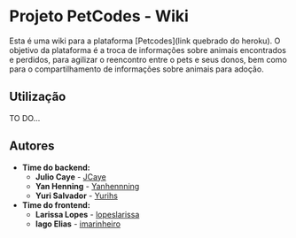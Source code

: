 # Projeto PetCodes - Wiki

Esta é uma wiki para a plataforma [Petcodes](link quebrado do heroku). O objetivo da plataforma é a troca de informações sobre animais encontrados e perdidos, para agilizar o reencontro entre o pets e seus donos, bem como para o compartilhamento de informações sobre animais para adoção.

## Utilização
TO DO...

## Autores

* **Time do backend:**
  * **Julio Caye** - [JCaye](https://github.com/JCaye)
  * **Yan Henning** - [Yanhennning](https://github.com/Yanhenning)
  * **Yuri Salvador** - [Yurihs](https://github.com/yurihs)
* **Time do frontend:**
  * **Larissa Lopes** - [lopeslarissa](https://github.com/lopeslarissa)
  * **Iago Elias** - [imarinheiro](https://github.com/imarinheiro)
